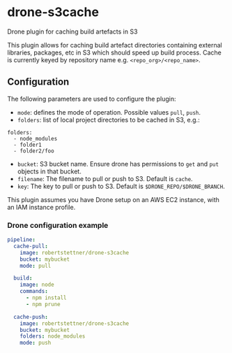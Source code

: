 # drone-s3cache

Drone plugin for caching build artefacts in S3 


This plugin allows for caching build artefact directories containing external libraries, packages, etc in S3 which should speed up build process. Cache is currently keyed by repository name e.g. `<repo_org>/<repo_name>`.

## Configuration

The following parameters are used to configure the plugin:

- `mode`: defines the mode of operation. Possible values `pull`, `push`.
- `folders`: list of local project directories to be cached in S3, e.g.:
```
folders: 
  - node_modules
  - folder1
  - folder2/foo
```

- `bucket`: S3 bucket name. Ensure drone has permissions to `get` and `put` objects in that bucket.
- `filename`: The filename to pull or push to S3. Default is `cache`.
- `key`: The key to pull or push to S3. Default is `$DRONE_REPO/$DRONE_BRANCH`.

This plugin assumes you have Drone setup on an AWS EC2 instance, with an IAM instance profile.

### Drone configuration example

```yaml
pipeline:
  cache-pull:
    image: robertstettner/drone-s3cache
    bucket: mybucket
    mode: pull

  build:
    image: node
    commands:
      - npm install
      - npm prune

  cache-push:
    image: robertstettner/drone-s3cache
    bucket: mybucket
    folders: node_modules
    mode: push
```
